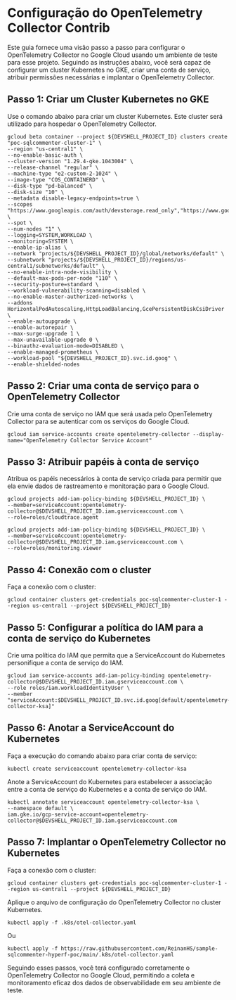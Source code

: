 # Configuração do OpenTelemetry Collector Contrib

Este guia fornece uma visão passo a passo para configurar o OpenTelemetry Collector no Google Cloud usando um ambiente de teste para esse projeto. 
Seguindo as instruções abaixo, você será capaz de configurar um cluster Kubernetes no GKE, criar uma conta de serviço, atribuir permissões necessárias e implantar o OpenTelemetry Collector.

## Passo 1: Criar um Cluster Kubernetes no GKE

Use o comando abaixo para criar um cluster Kubernetes. Este cluster será utilizado para hospedar o OpenTelemetry Collector.

```shell
gcloud beta container --project ${DEVSHELL_PROJECT_ID} clusters create "poc-sqlcommenter-cluster-1" \
--region "us-central1" \
--no-enable-basic-auth \
--cluster-version "1.29.4-gke.1043004" \
--release-channel "regular" \
--machine-type "e2-custom-2-1024" \
--image-type "COS_CONTAINERD" \
--disk-type "pd-balanced" \
--disk-size "10" \
--metadata disable-legacy-endpoints=true \
--scopes "https://www.googleapis.com/auth/devstorage.read_only","https://www.googleapis.com/auth/logging.write","https://www.googleapis.com/auth/monitoring","https://www.googleapis.com/auth/servicecontrol","https://www.googleapis.com/auth/service.management.readonly","https://www.googleapis.com/auth/trace.append" \
--spot \
--num-nodes "1" \
--logging=SYSTEM,WORKLOAD \
--monitoring=SYSTEM \
--enable-ip-alias \
--network "projects/${DEVSHELL_PROJECT_ID}/global/networks/default" \
--subnetwork "projects/${DEVSHELL_PROJECT_ID}/regions/us-central1/subnetworks/default" \
--no-enable-intra-node-visibility \
--default-max-pods-per-node "110" \
--security-posture=standard \
--workload-vulnerability-scanning=disabled \
--no-enable-master-authorized-networks \
--addons HorizontalPodAutoscaling,HttpLoadBalancing,GcePersistentDiskCsiDriver \
--enable-autoupgrade \
--enable-autorepair \
--max-surge-upgrade 1 \
--max-unavailable-upgrade 0 \
--binauthz-evaluation-mode=DISABLED \
--enable-managed-prometheus \
--workload-pool "${DEVSHELL_PROJECT_ID}.svc.id.goog" \
--enable-shielded-nodes
```

## Passo 2: Criar uma conta de serviço para o OpenTelemetry Collector

Crie uma conta de serviço no IAM que será usada pelo OpenTelemetry Collector para se autenticar com os serviços do Google Cloud.

```shell
gcloud iam service-accounts create opentelemetry-collector --display-name="OpenTelemetry Collector Service Account"
```

## Passo 3: Atribuir papéis à conta de serviço

Atribua os papéis necessários à conta de serviço criada para permitir que ela envie dados de rastreamento e monitoração para o Google Cloud.

```shell
gcloud projects add-iam-policy-binding ${DEVSHELL_PROJECT_ID} \
--member=serviceAccount:opentelemetry-collector@$DEVSHELL_PROJECT_ID.iam.gserviceaccount.com \
--role=roles/cloudtrace.agent
```

```shell
gcloud projects add-iam-policy-binding ${DEVSHELL_PROJECT_ID} \
--member=serviceAccount:opentelemetry-collector@$DEVSHELL_PROJECT_ID.iam.gserviceaccount.com \
--role=roles/monitoring.viewer
```

## Passo 4: Conexão com o cluster

Faça a conexão com o cluster:

```
gcloud container clusters get-credentials poc-sqlcommenter-cluster-1 --region us-central1 --project ${DEVSHELL_PROJECT_ID}
```

## Passo 5: Configurar a política do IAM para a conta de serviço do Kubernetes

Crie uma política do IAM que permita que a ServiceAccount do Kubernetes personifique a conta de serviço do IAM.

```shell
gcloud iam service-accounts add-iam-policy-binding opentelemetry-collector@$DEVSHELL_PROJECT_ID.iam.gserviceaccount.com \
--role roles/iam.workloadIdentityUser \
--member "serviceAccount:$DEVSHELL_PROJECT_ID.svc.id.goog[default/opentelemetry-collector-ksa]"
```

## Passo 6: Anotar a ServiceAccount do Kubernetes

Faça a execução do comando abaixo para criar conta de serviço:

```shell
kubectl create serviceaccount opentelemetry-collector-ksa
```

Anote a ServiceAccount do Kubernetes para estabelecer a associação entre a conta de serviço do Kubernetes e a conta de serviço do IAM.

```shell
kubectl annotate serviceaccount opentelemetry-collector-ksa \
--namespace default \
iam.gke.io/gcp-service-account=opentelemetry-collector@$DEVSHELL_PROJECT_ID.iam.gserviceaccount.com
```

## Passo 7: Implantar o OpenTelemetry Collector no Kubernetes

Faça a conexão com o cluster:

```
gcloud container clusters get-credentials poc-sqlcommenter-cluster-1 --region us-central1 --project ${DEVSHELL_PROJECT_ID}
```

Aplique o arquivo de configuração do OpenTelemetry Collector no cluster Kubernetes.

```shell
kubectl apply -f .k8s/otel-collector.yaml
```

Ou

```shell
kubectl apply -f https://raw.githubusercontent.com/ReinanHS/sample-sqlcommenter-hyperf-poc/main/.k8s/otel-collector.yaml
```

Seguindo esses passos, você terá configurado corretamente o OpenTelemetry Collector no Google Cloud, permitindo a coleta e monitoramento eficaz dos dados de observabilidade em seu ambiente de teste.